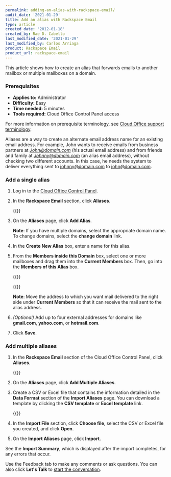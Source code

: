 ```yaml
---
permalink: adding-an-alias-with-rackspace-email/
audit_date: '2021-01-29'
title: Add an alias with Rackspace Email
type: article
created_date: '2012-01-18'
created_by: Rae D. Cabello
last_modified_date: '2021-01-29'
last_modified_by: Carlos Arriaga
product: Rackspace Email
product_url: rackspace-email
---
```


This article shows how to create an alias that forwards emails to another mailbox or multiple mailboxes on a domain.

### Prerequisites

- **Applies to:** Administrator
- **Difficulty:** Easy
- **Time needed:** 5 minutes
- **Tools required:** Cloud Office Control Panel access

For more information on prerequisite terminology, see [Cloud Office support terminology](/support/how-to/cloud-office-support-terminology).

Aliases are a way to create an alternate email address name for an existing email address. For example, John wants to receive emails from
business partners at *John@domain.com* (his actual email address) and from friends and family at *Johnny@domain.com* (an alias email
address), without checking two different accounts. In this case, he needs the system to deliver everything sent to johnny@domain.com
to john@domain.com.

### Add a single alias

1. Log in to the [Cloud Office Control Panel](https://cp.rackspace.com/).
2. In the **Rackspace Email** section, click **Aliases**.

    {{<image src="aliases_CP1.png" alt="" title="">}}

3. On the **Aliases** page, click **Add Alias**.

    **Note**: If you have multiple domains, select the appropriate domain name. To change domains, select the **change domain** link.

4. In the **Create New Alias** box, enter a name for this alias.
5. From the **Members inside this Domain** box, select one or more mailboxes and drag them into the **Current Members** box.
   Then, go into the **Members of this Alias** box.

    {{<image src="members_of_domain.png" alt="" title="">}}

    {{<image src="members_of_alias.png" alt="" title="">}}

    **Note**: Move the address to which you want mail delivered to the right side under **Current Members** so that it can receive the
    mail sent to the alias address.

6. *(Optional)* Add up to four external addresses for domains like **gmail.com**, **yahoo.com**, or **hotmail.com**.
7. Click **Save**.

### Add multiple aliases

1. In the **Rackspace Email** section of the Cloud Office Control Panel, click **Aliases**.

    {{<image src="aliases_CP1.png" alt="" title="">}}

2. On the **Aliases** page, click **Add Multiple Aliases**.
3. Create a CSV or Excel file that contains the information detailed in the **Data Format** section of the **Import Aliases**
   page. You can download a template by clicking the **CSV template** or **Excel template** link.

    {{<image src="multiple_aliases.png" alt="" title="">}}

4. In the **Import File** section, click **Choose file**, select the CSV or Excel file you created, and click **Open**.
5. On the **Import Aliases** page, click **Import**.
    
See the **Import Summary**, which is displayed after the import completes, for any errors that occur.

Use the Feedback tab to make any comments or ask questions. You can also click
**Let's Talk** to [start the conversation](https://www.rackspace.com/). 

